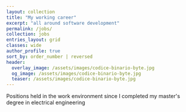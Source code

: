 ```yaml
---
layout: collection
title: "My working career"
excerpt: "all around software development"
permalink: /jobs/
collection: jobs
entries_layout: grid
classes: wide
author_profile: true
sort_by: order_number | reversed
header:
  overlay_image: /assets/images/codice-binario-byte.jpg
  og_image: /assets/images/codice-binario-byte.jpg
  teaser: /assets/images/codice-binario-byte.jpg
---
```


Positions held in the work environment since I completed my master's degree in electrical engineering
